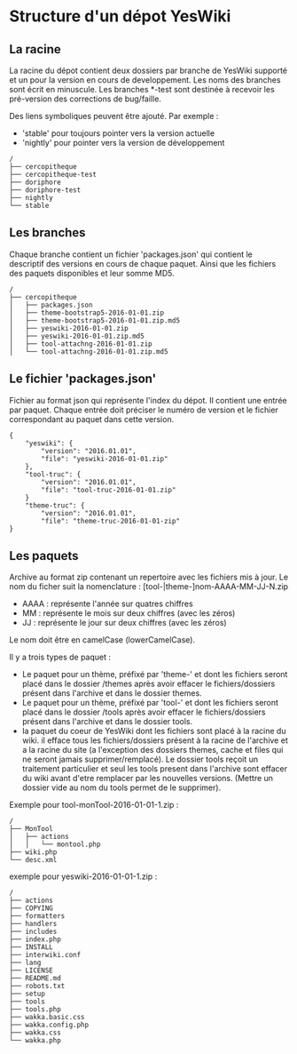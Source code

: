 Structure d'un dépot YesWiki
============================

La racine
---------

La racine du dépot contient deux dossiers par branche de YesWiki supporté et un pour la version en cours de developpement.
Les noms des branches sont écrit en minuscule.
Les branches *-test sont destinée à recevoir les pré-version des corrections de bug/faille.

Des liens symboliques peuvent être ajouté. Par exemple :
 - 'stable' pour toujours pointer vers la version actuelle
 - 'nightly' pour pointer vers la version de développement
```
/
├── cercopitheque
├── cercopitheque-test
├── doriphore
├── doriphore-test
├── nightly
└── stable
```

Les branches
------------
Chaque branche contient un fichier 'packages.json' qui contient le descriptif des versions en cours de chaque paquet. Ainsi que les fichiers des paquets disponibles et leur somme MD5.
```
/
├── cercopitheque
│   ├── packages.json
│   ├── theme-bootstrap5-2016-01-01.zip
│   ├── theme-bootstrap5-2016-01-01.zip.md5
│   ├── yeswiki-2016-01-01.zip
│   ├── yeswiki-2016-01-01.zip.md5
│   ├── tool-attachng-2016-01-01.zip
│   └── tool-attachng-2016-01-01.zip.md5
```

Le fichier 'packages.json'
-----------------------
Fichier au format json qui représente l'index du dépot. Il contient une entrée par paquet.
Chaque entrée doit préciser le numéro de version et le fichier correspondant au paquet dans cette version.

```
{
    "yeswiki": {
        "version": "2016.01.01",
        "file": "yeswiki-2016-01-01.zip"
    },
    "tool-truc": {
        "version": "2016.01.01",
        "file": "tool-truc-2016-01-01.zip"
    }
    "theme-truc": {
        "version": "2016.01.01",
        "file": "theme-truc-2016-01-01-zip"
}
```

Les paquets
-----------

Archive au format zip contenant un repertoire avec les fichiers mis à jour. Le nom du ficher suit la nomenclature : [tool-|theme-]nom-AAAA-MM-JJ-N.zip

 - AAAA : représente l'année sur quatres chiffres
 - MM : représente le mois sur deux chiffres (avec les zéros)
 - JJ : représente le jour sur deux chiffres (avec les zéros)

 Le nom doit être en camelCase (lowerCamelCase).


Il y a trois types de paquet :
 - Le paquet pour un thème, préfixé par 'theme-' et dont les fichiers seront placé dans le dossier /themes après avoir effacer le fichiers/dossiers présent dans l'archive et dans le dossier themes.
 - Le paquet pour un thème, préfixé par 'tool-' et dont les fichiers seront placé dans le dossier /tools après avoir effacer le fichiers/dossiers présent dans l'archive et dans le dossier tools.
 - la paquet du coeur de YesWiki dont les fichiers sont placé à la racine du wiki. il efface tous les fichiers/dossiers présent à la racine de l'archive et a la racine du site (a l'exception des dossiers themes, cache et files qui ne seront jamais supprimer/remplacé). Le dossier tools reçoit un traitement particulier et seul les tools present dans l'archive sont effacer du wiki avant d'etre remplacer par les nouvelles versions. (Mettre un dossier vide au nom du tools permet de le supprimer).

 Exemple pour tool-monTool-2016-01-01-1.zip :
 ```
 /
 ├── MonTool
 │   ├── actions
 │   │   └── montool.php
 ├── wiki.php
 └── desc.xml
 ```

 exemple pour yeswiki-2016-01-01-1.zip :
 ```
 /
 ├── actions
 ├── COPYING
 ├── formatters
 ├── handlers
 ├── includes
 ├── index.php
 ├── INSTALL
 ├── interwiki.conf
 ├── lang
 ├── LICENSE
 ├── README.md
 ├── robots.txt
 ├── setup
 ├── tools
 ├── tools.php
 ├── wakka.basic.css
 ├── wakka.config.php
 ├── wakka.css
 └── wakka.php
 ```
